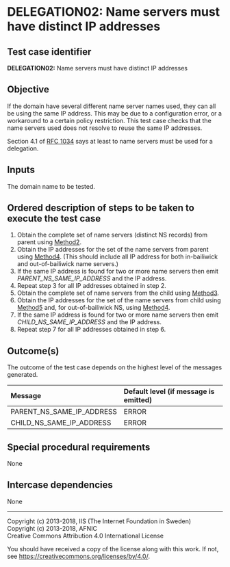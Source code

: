# DELEGATION02: Name servers must have distinct IP addresses

## Test case identifier

**DELEGATION02:** Name servers must have distinct IP addresses

## Objective

If the domain have several different name server names used, they can all
be using the same IP address. This may be due to a configuration error, or
a workaround to a certain policy restriction. This test case checks that
the name servers used does not resolve to reuse the same IP addresses.

Section 4.1 of [RFC 1034] says at least
to name servers must be used for a delegation.

## Inputs

The domain name to be tested.

## Ordered description of steps to be taken to execute the test case

1. Obtain the complete set of name servers (distinct NS records) from 
   parent using [Method2].
2. Obtain the IP addresses for the set of the name servers from parent 
   using [Method4]. (This should include all IP address
   for both in-bailiwick and out-of-bailiwick name servers.)
3. If the same IP address is found for two or more name servers then 
   emit *PARENT_NS_SAME_IP_ADDRESS* and the IP address.
4. Repeat step 3 for all IP addresses obtained in step 2.
5. Obtain the complete set of name servers from the child using 
   [Method3].
6. Obtain the IP addresses for the set of the name servers from child 
   using [Method5] and, for out-of-bailiwick NS, using
   [Method4].
7. If the same IP address is found for two or more name servers then 
   emit *CHILD_NS_SAME_IP_ADDRESS* and the IP address.
8. Repeat step 7 for all IP addresses obtained in step 6.

## Outcome(s)

The outcome of the test case depends on the highest level of the messages 
generated.

Message                       | Default level (if message is emitted)
:-----------------------------|:-----------------------------------
PARENT_NS_SAME_IP_ADDRESS     | ERROR
CHILD_NS_SAME_IP_ADDRESS      | ERROR


## Special procedural requirements

None 

## Intercase dependencies

None


[RFC 1034]: https://tools.ietf.org/html/rfc1034
[Method2]:  ../Methods.md#method-2-obtain-glue-name-records-from-parent
[Method3]:  ../Methods.md#method-3-obtain-name-servers-from-child
[Method4]:  ../Methods.md#method-4-obtain-glue-address-records-from-parent
[Method5]:  ../Methods.md#method-5-obtain-the-name-server-address-records-from-child
-------

Copyright (c) 2013-2018, IIS (The Internet Foundation in Sweden)  
Copyright (c) 2013-2018, AFNIC  
Creative Commons Attribution 4.0 International License

You should have received a copy of the license along with this
work.  If not, see <https://creativecommons.org/licenses/by/4.0/>.
